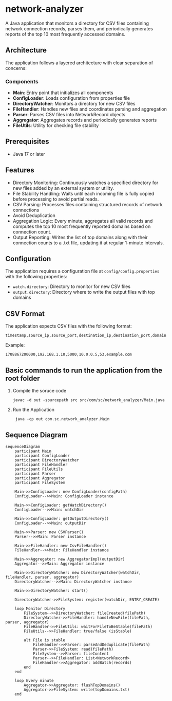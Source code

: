 # network-analyzer
A Java application that monitors a directory for CSV files containing network connection records, parses them, and periodically generates reports of the top 10 most frequently accessed domains.

## Architecture
The application follows a layered architecture with clear separation of concerns:
### Components
- **Main**: Entry point that initializes all components
- **ConfigLoader**: Loads configuration from properties file
- **DirectoryWatcher**: Monitors a directory for new CSV files
- **FileHandler**: Handles new files and coordinates parsing and aggregation
- **Parser**: Parses CSV files into NetworkRecord objects
- **Aggregator**: Aggregates records and periodically generates reports
- **FileUtils**: Utility for checking file stability

## Prerequisites
- Java 17 or later

## Features 
- Directory Monitoring: Continuously watches a specified directory for new files added by an external system or utility.
- File Stability Handling: Waits until each incoming file is fully copied before processing to avoid partial reads.
- CSV Parsing: Processes files containing structured records of network connections
- Avoid Deduplication
- Aggregation Logic: Every minute, aggregates all valid records and computes the top 10 most frequently reported domains based on connection count.
- Output Reporting: Writes the list of top domains along with their connection counts to a .txt file, updating it at regular 1-minute intervals.

## Configuration

The application requires a configuration file at `config/config.properties` with the following properties:

- `watch.directory`: Directory to monitor for new CSV files
- `output.directory`: Directory where to write the output files with top domains

## CSV Format

The application expects CSV files with the following format:

```
timestamp,source_ip,source_port,destination_ip,destination_port,domain
```

Example:
```
1708867200000,192.168.1.10,5000,10.0.0.5,53,example.com
```

## Basic commands to run the application from the root folder
1. Compile the soruce code
   ```
   javac -d out -sourcepath src src/com/sc/network_analyzer/Main.java
   ```

3. Run the Application
   ```
    java -cp out com.sc.network_analyzer.Main
     ```


## Sequence Diagram
```mermaid
sequenceDiagram
    participant Main
    participant ConfigLoader
    participant DirectoryWatcher
    participant FileHandler
    participant FileUtils
    participant Parser
    participant Aggregator
    participant FileSystem

    Main->>ConfigLoader: new ConfigLoader(configPath)
    ConfigLoader-->>Main: ConfigLoader instance

    Main->>ConfigLoader: getWatchDirectory()
    ConfigLoader-->>Main: watchDir

    Main->>ConfigLoader: getOutputDirectory()
    ConfigLoader-->>Main: outputDir

    Main->>Parser: new CSVParser()
    Parser-->>Main: Parser instance

    Main->>FileHandler: new CsvFileHandler()
    FileHandler-->>Main: FileHandler instance

    Main->>Aggregator: new AggregatorImpl(outputDir)
    Aggregator-->>Main: Aggregator instance

    Main->>DirectoryWatcher: new DirectoryWatcher(watchDir, fileHandler, parser, aggregator)
    DirectoryWatcher-->>Main: DirectoryWatcher instance

    Main->>DirectoryWatcher: start()

    DirectoryWatcher->>FileSystem: register(watchDir, ENTRY_CREATE)

    loop Monitor Directory
        FileSystem-->>DirectoryWatcher: fileCreated(filePath)
        DirectoryWatcher->>FileHandler: handleNewFile(filePath, parser, aggregator)
        FileHandler->>FileUtils: waitForFileToBeStable(filePath)
        FileUtils-->>FileHandler: true/false (isStable)

        alt File is stable
            FileHandler->>Parser: parseAndDeduplicate(filePath)
            Parser->>FileSystem: read(filePath)
            FileSystem-->>Parser: fileContent
            Parser-->>FileHandler: List<NetworkRecord>
            FileHandler->>Aggregator: addBatch(records)
        end
    end

    loop Every minute
        Aggregator->>Aggregator: flushTopDomains()
        Aggregator->>FileSystem: write(topDomains.txt)
    end

```
